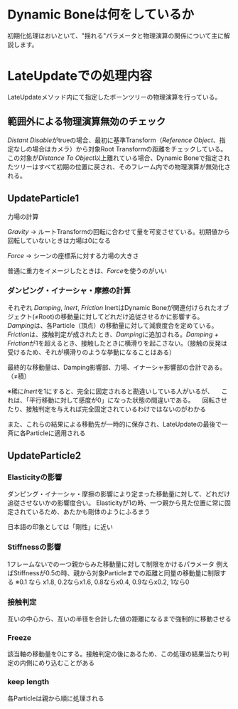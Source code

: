 <!---
 Title: Dyamic Boneは何をしているか
 Tags: Unity
 Date: 2020-07-22
-->

# Dynamic Boneは何をしているか

初期化処理はおいといて、"揺れる"パラメータと物理演算の関係について主に解説します。


# LateUpdateでの処理内容

LateUpdateメソッド内にて指定したボーンツリーの物理演算を行っている。

## 範囲外による物理演算無効のチェック

*Distant Disable*がtrueの場合、最初に基準Transform（*Reference Object*、指定なしの場合はカメラ）から対象Root Transformの距離をチェックしている。
この対象が*Distance To Object*以上離れている場合、Dynamic Boneで指定されたツリーはすべて初期の位置に戻され、そのフレーム内での物理演算が無効化される。

## UpdateParticle1
力場の計算

*Gravity* -> ルートTransformの回転に合わせて量を可変させている。初期値から回転していないときは力場は0になる

*Force* -> シーンの座標系に対する力場の大きさ

普通に重力をイメージしたときは、*Force*を使うのがいい

### ダンピング・イナーシャ・摩擦の計算
それぞれ *Damping*, *Inert*, *Friction*
InertはDynamic Boneが関連付けられたオブジェクト(≠Root)の移動量に対してどれだけ追従させるかに影響する。
*Damping*は、各Particle（頂点）の移動量に対して減衰度合を定めている。
*Friction*は、接触判定が成されたとき、*Damping*に追加される。*Damping + Friction*が1を超えるとき、接触したときに横滑りを起こさない。（接触の反発は受けるため、それが横滑りのような挙動になることはある）

最終的な移動量は、Damping影響部、力場、イナーシャ影響部の合計である。（≠積）

※稀に*Inert*を1にすると、完全に固定されると勘違いしている人がいるが、
　これは、「平行移動に対して感度が0」になった状態の間違いである。
　回転させたり、接触判定を与えれば完全固定されているわけではないのがわかる

また、これらの結果による移動先が一時的に保存され、LateUpdateの最後で一斉に各Particleに適用される

## UpdateParticle2

### Elasticityの影響

ダンピング・イナーシャ・摩擦の影響により定まった移動量に対して、どれだけ追従させないかの影響度合い。
Elasticityが1の時、一つ親から見た位置に常に固定されているため、あたかも剛体のようにふるまう

日本語の印象としては「剛性」に近い

### Stiffnessの影響

1フレームないでの一つ親からみた移動量に対して制限をかけるパラメータ
例えばStiffnessが0.5の時、親から対象Particleまでの距離と同量の移動量に制限する
※0.1 なら x1.8, 0.2ならx1.6, 0.8ならx0.4, 0.9ならx0.2, 1なら0

### 接触判定

互いの中心から、互いの半径を合計した値の距離になるまで強制的に移動させる

### Freeze

該当軸の移動量を0にする。接触判定の後にあるため、この処理の結果当たり判定の内側にめり込むことがある

### keep length



各Particleは親から順に処理される


